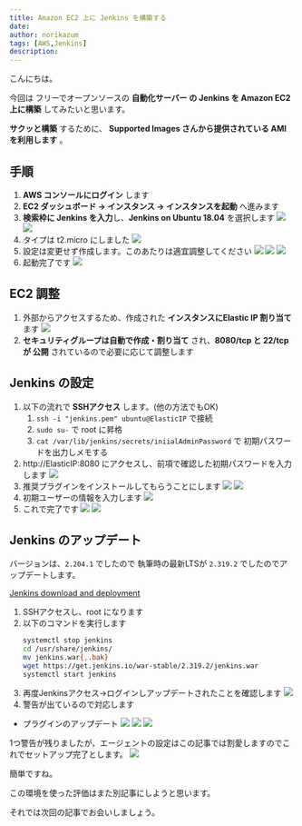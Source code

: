 ```yaml
---
title: Amazon EC2 上に Jenkins を構築する
date: 
author: norikazum
tags: [AWS,Jenkins]
description: 
---
```


こんにちは。

今回は フリーでオープンソースの **自動化サーバー の Jenkins を Amazon EC2 上に構築** してみたいと思います。

**サクッと構築** するために、 **Supported Images さんから提供されている AMI を利用します** 。

## 手順
1. **AWS コンソールにログイン** します
1. **EC2 ダッシュボード → インスタンス → インスタンスを起動** へ進みます
1. **検索枠に Jenkins を入力**し、**Jenkins on Ubuntu 18.04** を選択します
![](images/2022-02-05_13h48_51.jpg)
![](images/2022-02-05_13h49_15.jpg)
1. タイプは t2.micro にしました
![](images/2022-02-05_13h49_49.jpg)
1. 設定は変更せず作成します。このあたりは適宜調整してください
![](images/2022-02-05_13h50_15.jpg)
![](images/2022-02-05_13h50_24.jpg)
![](images/2022-02-05_13h50_47.jpg)
1. 起動完了です
![](images/2022-02-05_13h54_26.jpg)

## EC2 調整
1. 外部からアクセスするため、作成された **インスタンスにElastic IP 割り当て** ます
![](images/2022-02-05_14h13_54.jpg)
1. **セキュリティグループは自動で作成・割り当て** され、**8080/tcp と 22/tcp が 公開** されているので必要に応じて調整します

## Jenkins の設定
1. 以下の流れで **SSHアクセス** します。(他の方法でもOK) 
    1. `ssh -i "jenkins.pem" ubuntu@ElasticIP` で接続
    1. `sudo su-` で root に昇格
    1. `cat /var/lib/jenkins/secrets/iniialAdminPassword` で 初期パスワードを出力しメモする
1. http://ElasticIP:8080 にアクセスし、前項で確認した初期パスワードを入力します
![](images/2022-02-05_14h16_25.jpg)
1. 推奨プラグインをインストールしてもらうことにします
![](images/2022-02-05_14h25_36.jpg)
![](images/2022-02-05_14h25_59.jpg)
1. 初期ユーザーの情報を入力します
![](images/2022-02-05_14h27_44.jpg)
1. これで完了です
![](images/2022-02-05_14h29_20.jpg)
![](images/2022-02-05_14h30_04.jpg)


## Jenkins のアップデート

バージョンは、`2.204.1` でしたので 執筆時の最新LTSが `2.319.2` でしたのでアップデートします。

[Jenkins download and deployment](https://www.jenkins.io/download/)

1. SSHアクセスし、root になります
1. 以下のコマンドを実行します
    ```bash
    systemctl stop jenkins
    cd /usr/share/jenkins/
    mv jenkins.war{,.bak}
    wget https://get.jenkins.io/war-stable/2.319.2/jenkins.war
    systemctl start jenkins
    ```
1. 再度Jenkinsアクセス→ログインしアップデートされたことを確認します
![](images/2022-02-05_14h49_17.jpg)
1. 警告が出ているので対応します
- プラグインのアップデート
![](images/2022-02-05_14h51_12.jpg)
![](images/2022-02-05_14h54_45.jpg)
![](images/2022-02-05_14h55_14.jpg)

1つ警告が残りましたが、エージェントの設定はこの記事では割愛しますのでこれでセットアップ完了とします。
![](images/2022-02-05_15h03_04.jpg)

簡単ですね。

この環境を使った評価はまた別記事にしようと思います。

それでは次回の記事でお会いしましょう。
